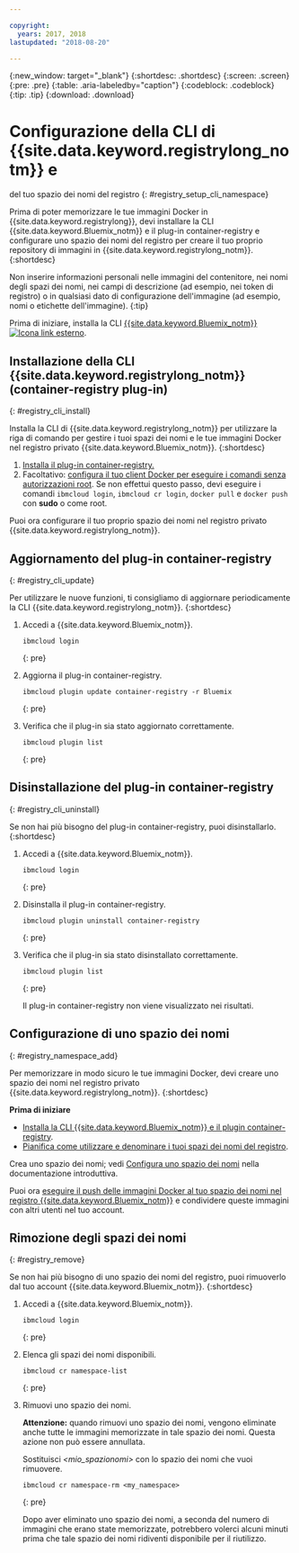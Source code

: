 ```yaml
---

copyright:
  years: 2017, 2018
lastupdated: "2018-08-20"

---
```


{:new_window: target="_blank"}
{:shortdesc: .shortdesc}
{:screen: .screen}
{:pre: .pre}
{:table: .aria-labeledby="caption"}
{:codeblock: .codeblock}
{:tip: .tip}
{:download: .download}


# Configurazione della CLI di {{site.data.keyword.registrylong_notm}} e
del tuo spazio dei nomi del registro
{: #registry_setup_cli_namespace}

Prima di poter memorizzare le tue immagini Docker in {{site.data.keyword.registrylong}}, devi installare la CLI {{site.data.keyword.Bluemix_notm}} e il plug-in container-registry
e configurare uno spazio dei nomi del registro per creare il tuo proprio repository di immagini in {{site.data.keyword.registrylong_notm}}.
{:shortdesc}

Non inserire informazioni personali nelle immagini del contenitore, nei nomi degli spazi dei nomi, nei campi di descrizione (ad esempio, nei token di registro) o in qualsiasi dato di configurazione dell'immagine (ad esempio, nomi o etichette dell'immagine).
{:tip}

Prima di iniziare, installa la CLI [{{site.data.keyword.Bluemix_notm}} ![Icona link esterno](../../icons/launch-glyph.svg "Icona link esterno")](http://clis.ng.bluemix.net/ui/home.html).


## Installazione della CLI {{site.data.keyword.registrylong_notm}} (container-registry plug-in)
{: #registry_cli_install}

Installa la CLI di {{site.data.keyword.registrylong_notm}} per
utilizzare la riga di comando per gestire i tuoi spazi dei nomi e le tue immagini Docker nel registro privato {{site.data.keyword.Bluemix_notm}}.
{:shortdesc}

1.  [Installa il plug-in container-registry. ](index.html#registry_cli_install)
2.  Facoltativo: [configura il tuo client Docker per eseguire i comandi senza autorizzazioni root](https://docs.docker.com/engine/installation/linux/linux-postinstall). Se non effettui questo passo, devi eseguire i comandi `ibmcloud login`, `ibmcloud cr login`, `docker pull` e `docker push` con **sudo** o come root.

Puoi ora configurare il tuo proprio spazio dei nomi nel registro privato {{site.data.keyword.registrylong_notm}}.

## Aggiornamento del plug-in container-registry
{: #registry_cli_update}

Per utilizzare le nuove funzioni, ti consigliamo di aggiornare periodicamente la CLI
{{site.data.keyword.registrylong_notm}}.
{:shortdesc}

1.  Accedi a {{site.data.keyword.Bluemix_notm}}.

    ```
    ibmcloud login
    ```
    {: pre}

2.  Aggiorna il plug-in container-registry.

    ```
    ibmcloud plugin update container-registry -r Bluemix
    ```
    {: pre}

3.  Verifica che il plug-in sia stato aggiornato correttamente.

    ```
    ibmcloud plugin list
    ```
     {: pre}


## Disinstallazione del plug-in container-registry
{: #registry_cli_uninstall}

Se non hai più bisogno del plug-in container-registry, puoi disinstallarlo.
{:shortdesc}

1.  Accedi a {{site.data.keyword.Bluemix_notm}}.

    ```
    ibmcloud login
    ```
    {: pre}

2.  Disinstalla il plug-in container-registry.

    ```
    ibmcloud plugin uninstall container-registry
    ```
    {: pre}

3.  Verifica che il plug-in sia stato disinstallato correttamente.

    ```
    ibmcloud plugin list
    ```
    {: pre}

    Il plug-in container-registry non viene visualizzato nei risultati.


## Configurazione di uno spazio dei nomi
{: #registry_namespace_add}

Per memorizzare in modo sicuro le tue immagini Docker, devi creare uno spazio dei nomi nel registro privato {{site.data.keyword.registrylong_notm}}.
{:shortdesc}

**Prima di iniziare**

-   [Installa la CLI {{site.data.keyword.Bluemix_notm}} e il plugin container-registry](#registry_cli_install).
-   [Pianifica come utilizzare e denominare i tuoi spazi dei nomi del registro](registry_overview.html#registry_namespaces).

Crea uno spazio dei nomi; vedi [Configura uno spazio dei nomi](index.html#registry_namespace_add) nella documentazione introduttiva.

Puoi ora [eseguire il push delle immagini Docker al tuo spazio dei nomi nel registro {{site.data.keyword.Bluemix_notm}}](registry_images_.html#registry_images_pushing) e condividere queste immagini con altri utenti nel tuo account.

## Rimozione degli spazi dei nomi
{: #registry_remove}

Se non hai più bisogno di uno spazio dei nomi del registro, puoi rimuoverlo dal tuo account {{site.data.keyword.Bluemix_notm}}.
{:shortdesc}

1.  Accedi a {{site.data.keyword.Bluemix_notm}}.

    ```
    ibmcloud login
    ```
    {: pre}

2.  Elenca gli spazi dei nomi disponibili.

    ```
    ibmcloud cr namespace-list
    ```
    {: pre}

3.  Rimuovi uno spazio dei nomi.

    **Attenzione:** quando rimuovi uno spazio dei nomi, vengono eliminate anche tutte le immagini memorizzate in tale spazio dei nomi. Questa azione non può essere annullata.

    Sostituisci _&lt;mio_spazionomi&gt;_ con lo spazio dei
nomi che vuoi rimuovere.

    ```
    ibmcloud cr namespace-rm <my_namespace>
    ```
    {: pre}

    Dopo aver eliminato
uno spazio dei nomi, a seconda del numero di immagini che erano state memorizzate, potrebbero volerci alcuni
minuti prima che tale spazio dei nomi ridiventi disponibile per il riutilizzo.
